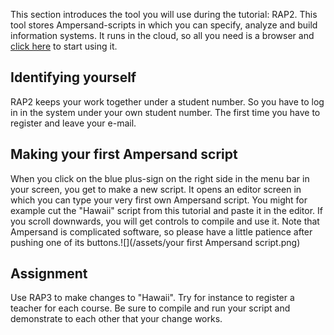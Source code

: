 This section introduces the tool you will use during the tutorial: RAP2. This tool stores Ampersand-scripts in which you can specify, analyze and build information systems. It runs in the cloud, so all you need is a browser and [click here](http://is.cs.ou.nl/rap2) to start using it.

## Identifying yourself

RAP2 keeps your work together under a student number. So you have to log in in the system under your own student number. The first time you have to register and leave your e-mail.

## Making your first Ampersand script

When you click on the blue plus-sign on the right side in the menu bar in your screen, you get to make a new script. It opens an editor screen in which you can type your very first own Ampersand script. You might for example cut the "Hawaii" script from this tutorial and paste it in the editor. If you scroll downwards, you will get controls to compile and use it. Note that Ampersand is complicated software, so please have a little patience after pushing one of its buttons.![](/assets/your first Ampersand script.png)

## Assignment

Use RAP3 to make changes to "Hawaii". Try for instance to register a teacher for each course. Be sure to compile and run your script and demonstrate to each other that your change works.

